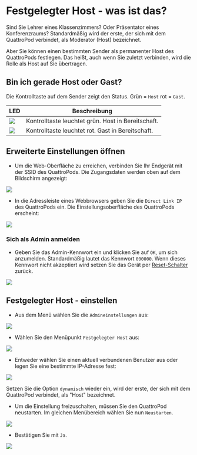 # Festgelegter Host - was ist das?

Sind Sie Lehrer eines Klassenzimmers? Oder Präsentator eines Konferenzraums? Standardmäßig wird der erste, der sich mit dem QuattroPod verbindet, als Moderator (Host) bezeichnet.

Aber Sie können einen bestimmten Sender als permanenter Host des QuattroPods festlegen. Das heißt, auch wenn Sie zuletzt verbinden, wird die Rolle als Host auf Sie übertragen.

## Bin ich gerade Host oder Gast?

Die Kontrolltaste auf dem Sender zeigt den Status. Grün = `Host` rot = `Gast`.

LED                       | Beschreibung           
------------------------- | ------------
![](/assets/img/sender-9_host.png) | Kontrolltaste leuchtet grün. Host in Bereitschaft.
![](/assets/img/sender-3_gast.png) | Kontrolltaste leuchtet rot. Gast in Bereitschaft.

## Erweiterte Einstellungen öffnen

* Um die Web-Oberfläche zu erreichen, verbinden Sie Ihr Endgerät mit der SSID des QuattroPods. Die Zugangsdaten werden oben auf dem Bildschirm angezeigt:

![](/assets/img/quattropod.ssid.connect.png)

* In die Adressleiste eines Webbrowsers geben Sie die `Direct Link IP` des QuattroPods ein. Die Einstellungsoberfläche des QuattroPods erscheint:

![](/assets/img/quattropod_directIP.connect.png)

### Sich als Admin anmelden

* Geben Sie das Admin-Kennwort ein und klicken Sie auf `OK`, um sich anzumelden. Standardmäßig lautet das Kennwort `000000`. Wenn dieses Kennwort nicht akzeptiert wird setzen Sie das Gerät per [Reset-Schalter](reset.md#hardreset) zurück.

![](/assets/img/QuattroPod-Login.png)

## Festgelegter Host - einstellen

* Aus dem Menü wählen Sie die `Admineinstellungen` aus:

![](/assets/img/quattropod.select.admin.png)

* Wählen Sie den Menüpunkt `Festgelegter Host` aus:

![](/assets/img/Admineinstellungen_FixedHost.png)

* Entweder wählen Sie einen aktuell verbundenen Benutzer aus oder legen Sie eine bestimmte IP-Adresse fest:

![](/assets/img/QuattroPod_Fixedhost.Select.jpg)

Setzen Sie die Option `dynamisch` wieder ein, wird der erste, der sich mit dem QuattroPod verbindet, als "Host" bezeichnet.

* Um die Einstellung freizuschalten, müssen Sie den QuattroPod neustarten. Im gleichen Menübereich wählen Sie nun `Neustarten`.

![](/assets/img/Admineinstellungen_Restart.jpg)

* Bestätigen Sie mit `Ja`.

![](/assets/img/restart.jpg)

